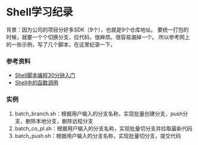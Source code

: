 # Shell学习纪录
背景：因为公司的项目分好多SDK（9个），也就是9个仓库地址。
要统一打包的时候，就要一个个切换分支，拉代码，很麻烦。很容易漏掉一个。
所以参考网上的一些示例，写了几个脚本，在这里纪录一下。

### 参考资料
- [Shell脚本编程30分钟入门](https://github.com/qinjx/30min_guides/blob/master/shell.md)
- [Shell中的函数调用](http://blog.csdn.net/ljianhui/article/details/9333443)

### 实例
1. batch_branch.sh：根据用户输入的分支名称，实现批量创建分支，push分支，删除本地分支，删除远程分支
2. batch_co_pl.sh：根据用户输入的分支名称，实现批量切分支并拉取最新代码
3. batch_push.sh：根据用户输入的分支名称，实现批量切分支，提交代码

